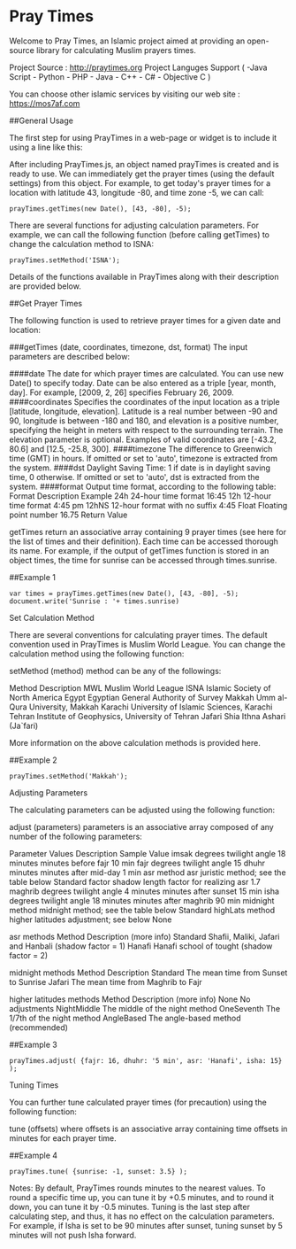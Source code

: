 Pray Times
==========

Welcome to Pray Times, an Islamic project aimed at providing an open-source library for calculating Muslim prayers times.

Project Source : http://praytimes.org 
Project Languges Support ( -Java Script -  Python - PHP - Java - C++ - C# - Objective C )

You can choose other islamic services by visiting our web site : https://mos7af.com

##General Usage

The first step for using PrayTimes in a web-page or widget is to include it using a line like this:

 <script type="text/javascript" src="PrayTimes.js"></script> 
After including PrayTimes.js, an object named prayTimes is created and is ready to use. We can immediately get the prayer times (using the default settings) from this object. For example, to get today's prayer times for a location with latitude 43, longitude -80, and time zone -5, we can call:

    prayTimes.getTimes(new Date(), [43, -80], -5);
There are several functions for adjusting calculation parameters. For example, we can call the following function (before calling getTimes) to change the calculation method to ISNA:

    prayTimes.setMethod('ISNA'); 
Details of the functions available in PrayTimes along with their description are provided below.

##Get Prayer Times

The following function is used to retrieve prayer times for a given date and location:

###getTimes (date, coordinates, timezone, dst, format)
The input parameters are described below:

####date
The date for which prayer times are calculated. You can use new Date() to specify today. Date can be also entered as a triple [year, month, day]. For example, [2009, 2, 26] specifies February 26, 2009.
####coordinates
Specifies the coordinates of the input location as a triple [latitude, longitude, elevation]. Latitude is a real number between -90 and 90, longitude is between -180 and 180, and elevation is a positive number, specifying the height in meters with respect to the surrounding terrain. The elevation parameter is optional. Examples of valid coordinates are [-43.2, 80.6] and [12.5, -25.8, 300].
####timezone
The difference to Greenwich time (GMT) in hours. If omitted or set to 'auto', timezone is extracted from the system.
####dst
Daylight Saving Time: 1 if date is in daylight saving time, 0 otherwise. If omitted or set to 'auto', dst is extracted from the system.
####format
Output time format, according to the following table:
Format  Description	Example
24h	 24-hour time format	 16:45
12h	 12-hour time format	 4:45 pm
12hNS	 12-hour format with no suffix  	 4:45
Float	 Floating point number	 16.75
Return Value

getTimes return an associative array containing 9 prayer times (see here for the list of times and their definition). Each time can be accessed thorough its name. For example, if the output of getTimes function is stored in an object times, the time for sunrise can be accessed through times.sunrise.

##Example 1

    var times = prayTimes.getTimes(new Date(), [43, -80], -5);
    document.write('Sunrise : '+ times.sunrise)
Set Calculation Method

There are several conventions for calculating prayer times. The default convention used in PrayTimes is Muslim World League. You can change the calculation method using the following function:

setMethod (method)
method can be any of the followings:

Method	Description
MWL	 Muslim World League
ISNA	 Islamic Society of North America
Egypt	 Egyptian General Authority of Survey
Makkah	 Umm al-Qura University, Makkah
Karachi	 University of Islamic Sciences, Karachi
Tehran	 Institute of Geophysics, University of Tehran
Jafari	 Shia Ithna Ashari (Ja`fari)

More information on the above calculation methods is provided here.


##Example 2

    prayTimes.setMethod('Makkah');
Adjusting Parameters

The calculating parameters can be adjusted using the following function:

adjust (parameters)
parameters is an associative array composed of any number of the following parameters:

Parameter	Values	Description	Sample Value
imsak	 degrees  	 twilight angle	 18
minutes	 minutes before fajr	 10 min
fajr	 degrees	 twilight angle	 15
dhuhr	 minutes	 minutes after mid-day	 1 min
asr	 method	 asr juristic method; see the table below	 Standard
factor	 shadow length factor for realizing asr	 1.7
maghrib	 degrees	 twilight angle	 4
minutes	 minutes after sunset	 15 min
isha	 degrees	 twilight angle	 18
minutes	 minutes after maghrib	 90 min
midnight	 method	 midnight method; see the table below	 Standard
highLats	 method	higher latitudes adjustment; see below	 None

asr methods
Method	Description (more info)
Standard	 Shafii, Maliki, Jafari and Hanbali (shadow factor = 1)
Hanafi	 Hanafi school of tought (shadow factor = 2)

midnight methods
Method	Description
Standard	 The mean time from Sunset to Sunrise
Jafari	 The mean time from Maghrib to Fajr

higher latitudes methods
Method	Description (more info)
None	 No adjustments
NightMiddle	 The middle of the night method
OneSeventh	 The 1/7th of the night method
AngleBased	 The angle-based method (recommended)

##Example 3

    prayTimes.adjust( {fajr: 16, dhuhr: '5 min', asr: 'Hanafi', isha: 15} );
Tuning Times

You can further tune calculated prayer times (for precaution) using the following function:

tune (offsets)
where offsets is an associative array containing time offsets in minutes for each prayer time.


##Example 4

    prayTimes.tune( {sunrise: -1, sunset: 3.5} );
Notes:
By default, PrayTimes rounds minutes to the nearest values. To round a specific time up, you can tune it by +0.5 minutes, and to round it down, you can tune it by -0.5 minutes.
Tuning is the last step after calculating step, and thus, it has no effect on the calculation parameters. For example, if Isha is set to be 90 minutes after sunset, tuning sunset by 5 minutes will not push Isha forward.
